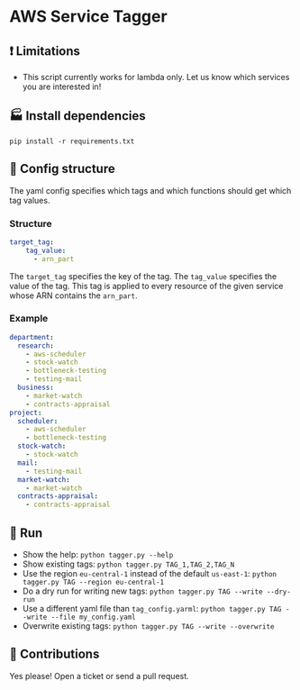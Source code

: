 # AWS Service Tagger

## :exclamation: Limitations

* This script currently works for lambda only. Let us know which services you are interested in!

## :factory: Install dependencies

`pip install -r requirements.txt`

## :triangular_ruler: Config structure

The yaml config specifies which tags and which functions should get which tag values.

### Structure
```yaml
target_tag:
    tag_value:
      - arn_part
```

The `target_tag` specifies the key of the tag. The `tag_value` specifies the value of the tag. This tag is applied to every resource of the given service whose ARN contains the `arn_part`. 

### Example
```yaml
department:
  research:
    - aws-scheduler
    - stock-watch
    - bottleneck-testing
    - testing-mail
  business:
    - market-watch
    - contracts-appraisal
project:
  scheduler:
    - aws-scheduler
    - bottleneck-testing
  stock-watch:
    - stock-watch
  mail:
    - testing-mail
  market-watch:
    - market-watch
  contracts-appraisal:
    - contracts-appraisal
```

## :rocket: Run

* Show the help: `python tagger.py --help`
* Show existing tags: `python tagger.py TAG_1,TAG_2,TAG_N`
* Use the region `eu-central-1` instead of the default `us-east-1`: `python tagger.py TAG --region eu-central-1`
* Do a dry run for writing new tags: `python tagger.py TAG --write --dry-run`
* Use a different yaml file than `tag_config.yarml`: `python tagger.py TAG --write --file my_config.yaml`
* Overwrite existing tags: `python tagger.py TAG --write --overwrite`

## :wrench: Contributions

Yes please! Open a ticket or send a pull request.